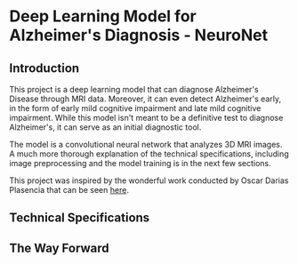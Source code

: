 # Deep Learning Model for Alzheimer's Diagnosis - NeuroNet

## Introduction

This project is a deep learning model that can diagnose Alzheimer's Disease through MRI data. Moreover, it can even detect Alzheimer's early, in the form of early mild cognitive impairment and late mild cognitive impairment. While this model isn't meant to be a definitive test to diagnose Alzheimer's, it can serve as an initial diagnostic tool. 

The model is a convolutional neural network that analyzes 3D MRI images. A much more thorough explanation of the technical specifications, including image preprocessing and the model training is in the next few sections.

This project was inspired by the wonderful work conducted by Oscar Darias Plasencia that can be seen [here](https://towardsdatascience.com/alzheimer-diagnosis-with-deep-learning-a-survey-265406fa542a). 

## Technical Specifications

## The Way Forward